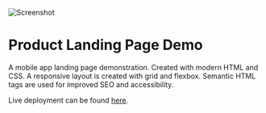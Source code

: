 ![Screenshot](https://res.cloudinary.com/df5cy5c76/image/upload/v1645721195/landingPage_osb2zz.png "Screenshot")

# Product Landing Page Demo

A mobile app landing page demonstration. Created with modern HTML and CSS. A responsive layout is created with grid and flexbox. Semantic HTML tags are used for improved SEO and accessibility.

Live deployment can be found <a href="https://crypto-market-sim.netlify.app/" alt="Live Deployment">here</a>.
